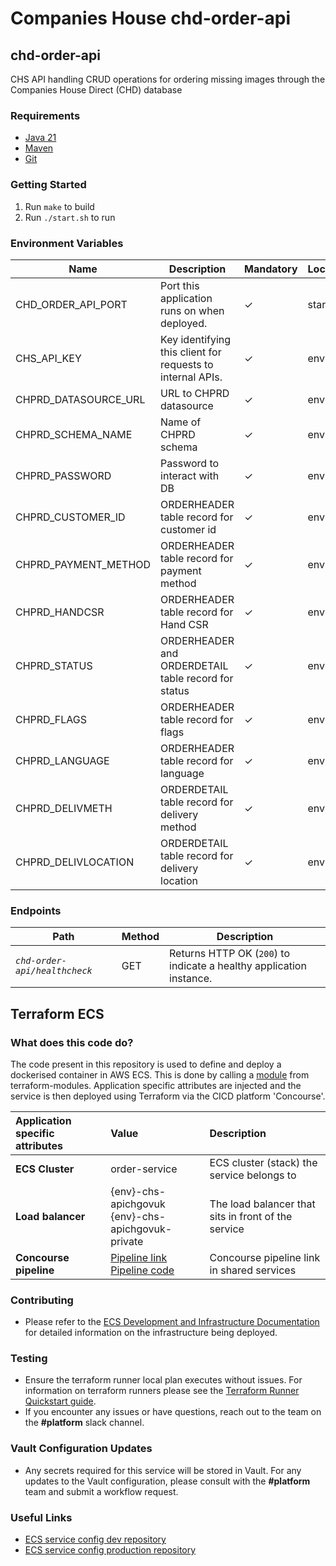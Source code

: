 # Companies House chd-order-api

## chd-order-api
CHS API handling CRUD operations for ordering missing images through the Companies House Direct (CHD) database

### Requirements
* [Java 21][1]
* [Maven][2]
* [Git][3]

### Getting Started
1. Run `make` to build
2. Run `./start.sh` to run

### Environment Variables
Name | Description | Mandatory | Location
--- | --- | --- | ---
CHD_ORDER_API_PORT | Port this application runs on when deployed. | ✓ | start.sh
CHS_API_KEY | Key identifying this client for requests to internal APIs. |✓|env var|
CHPRD_DATASOURCE_URL | URL to CHPRD datasource |✓|env var|
CHPRD_SCHEMA_NAME | Name of CHPRD schema |✓|env var|
CHPRD_PASSWORD | Password to interact with DB |✓|env var|
CHPRD_CUSTOMER_ID | ORDERHEADER table record for customer id|✓|env var|
CHPRD_PAYMENT_METHOD | ORDERHEADER table record for payment method |✓|env var|
CHPRD_HANDCSR | ORDERHEADER table record for Hand CSR| ✓|env var|
CHPRD_STATUS| ORDERHEADER and ORDERDETAIL table record for status |✓|env var|
CHPRD_FLAGS | ORDERHEADER table record for flags |✓|env var|
CHPRD_LANGUAGE | ORDERHEADER table record for language |✓|env var|
CHPRD_DELIVMETH | ORDERDETAIL table record for delivery method |✓|env var|
CHPRD_DELIVLOCATION | ORDERDETAIL table record for delivery location |✓|env var|

### Endpoints
Path | Method | Description
--- | --- | ---
*`chd-order-api/healthcheck`* | GET | Returns HTTP OK (`200`) to indicate a healthy application instance.

[1]: https://www.oracle.com/java/technologies/downloads/#java21
[2]: https://maven.apache.org/download.cgi
[3]: https://git-scm.com/downloads

## Terraform ECS

### What does this code do?

The code present in this repository is used to define and deploy a dockerised container in AWS ECS.
This is done by calling a [module](https://github.com/companieshouse/terraform-modules/tree/main/aws/ecs) from terraform-modules. Application specific attributes are injected and the service is then deployed using Terraform via the CICD platform 'Concourse'.


Application specific attributes | Value                                | Description
:---------|:-----------------------------------------------------------------------------|:-----------
**ECS Cluster**        |order-service                                      | ECS cluster (stack) the service belongs to
**Load balancer**      |{env}-chs-apichgovuk <br> {env}-chs-apichgovuk-private                                       | The load balancer that sits in front of the service
**Concourse pipeline**     |[Pipeline link](https://ci-platform.companieshouse.gov.uk/teams/team-development/pipelines/chd-order-api ) <br> [Pipeline code](https://github.com/companieshouse/ci-pipelines/blob/master/pipelines/ssplatform/team-development/chd-order-api )                                  | Concourse pipeline link in shared services


### Contributing
- Please refer to the [ECS Development and Infrastructure Documentation](https://companieshouse.atlassian.net/wiki/spaces/DEVOPS/pages/4390649858/Copy+of+ECS+Development+and+Infrastructure+Documentation+Updated) for detailed information on the infrastructure being deployed.

### Testing
- Ensure the terraform runner local plan executes without issues. For information on terraform runners please see the [Terraform Runner Quickstart guide](https://companieshouse.atlassian.net/wiki/spaces/DEVOPS/pages/1694236886/Terraform+Runner+Quickstart).
- If you encounter any issues or have questions, reach out to the team on the **#platform** slack channel.

### Vault Configuration Updates
- Any secrets required for this service will be stored in Vault. For any updates to the Vault configuration, please consult with the **#platform** team and submit a workflow request.

### Useful Links
- [ECS service config dev repository](https://github.com/companieshouse/ecs-service-configs-dev)
- [ECS service config production repository](https://github.com/companieshouse/ecs-service-configs-production)
